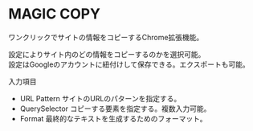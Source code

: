 # MAGIC COPY
ワンクリックでサイトの情報をコピーするChrome拡張機能。  

設定によりサイト内のどの情報をコピーするのかを選択可能。  
設定はGoogleのアカウントに紐付けして保存できる。エクスポートも可能。

入力項目
- URL Pattern
    サイトのURLのパターンを指定する。
- QuerySelector
    コピーする要素を指定する。複数入力可能。
- Format
    最終的なテキストを生成するためのフォーマット。
